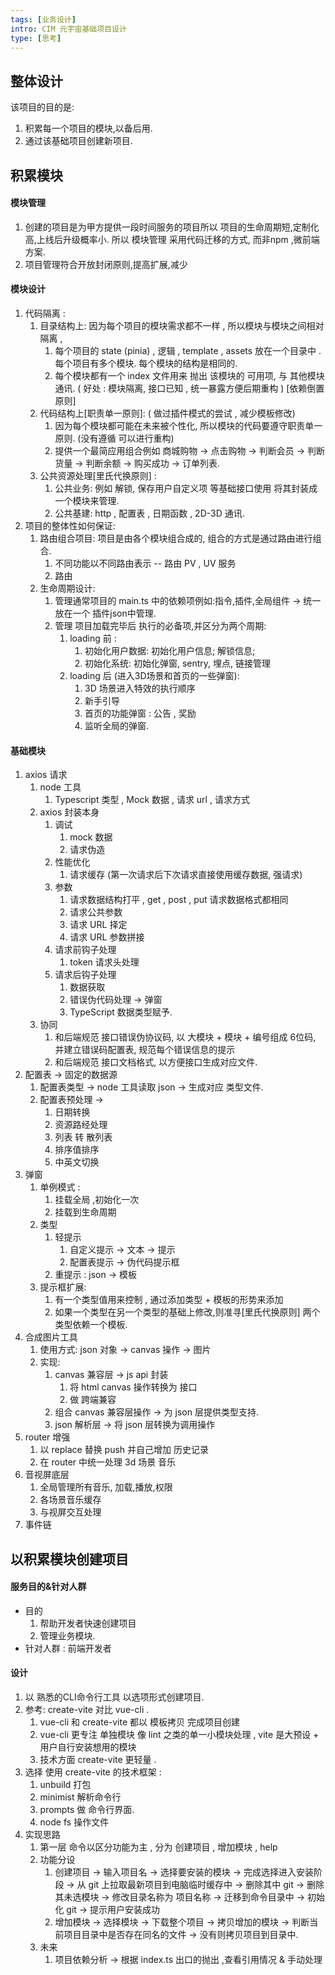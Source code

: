 ```yaml
---
tags: [业务设计]
intro: CIM 元宇宙基础项目设计
type: [思考]
---
```

## 整体设计
该项目的目的是:
1. 积累每一个项目的模块,以备后用.
2. 通过该基础项目创建新项目.
## 积累模块
#### 模块管理
1. 创建的项目是为甲方提供一段时间服务的项目所以 项目的生命周期短,定制化高,上线后升级概率小. 所以 模块管理 采用代码迁移的方式, 而非npm ,微前端方案.
2. 项目管理符合开放封闭原则,提高扩展,减少
#### 模块设计
1. 代码隔离 :
	1. 目录结构上: 因为每个项目的模块需求都不一样 , 所以模块与模块之间相对隔离 ,  
		1. 每个项目的 state (pinia) , 逻辑 , template , assets 放在一个目录中 . 每个项目有多个模块. 每个模块的结构是相同的.
		2. 每个模块都有一个 index 文件用来 抛出 该模块的 可用项, 与 其他模块通讯. ( 好处 : 模块隔离, 接口已知 , 统一暴露方便后期重构 ) [依赖倒置原则]
	2. 代码结构上[职责单一原则]: ( 做过插件模式的尝试 , 减少模板修改)
		1. 因为每个模块都可能在未来被个性化, 所以模块的代码要遵守职责单一原则. (没有遵循 可以进行重构)
		2. 提供一个最简应用组合例如 商城购物 -> 点击购物 -> 判断会员 -> 判断货量 -> 判断余额 -> 购买成功 -> 订单列表.
	3. 公共资源处理[里氏代换原则] :
		1. 公共业务: 例如 解锁, 保存用户自定义项 等基础接口使用  将其封装成一个模块来管理.
		2. 公共基建: http , 配置表 , 日期函数 , 2D-3D 通讯.
2. 项目的整体性如何保证:
	1. 路由组合项目: 项目是由各个模块组合成的, 组合的方式是通过路由进行组合. 
		1. 不同功能以不同路由表示 -- 路由 PV , UV 服务
		2. 路由
	2. 生命周期设计: 
		1. 管理通常项目的 main.ts 中的依赖项例如:指令,插件,全局组件 -> 统一放在一个 插件json中管理. 
		2. 管理 项目加载完毕后 执行的必备项,并区分为两个周期:
			1. loading 前 : 
				1. 初始化用户数据: 初始化用户信息; 解锁信息;
				2. 初始化系统: 初始化弹窗, sentry, 埋点, 链接管理
			2. loading 后 (进入3D场景和首页的一些弹窗): 
				1. 3D 场景进入特效的执行顺序
				2. 新手引导
				3. 首页的功能弹窗 : 公告 , 奖励
				4. 监听全局的弹窗. 
#### 基础模块
1. axios 请求 
	1. node 工具
		1. Typescript 类型 , Mock 数据 , 请求 url , 请求方式
	2. axios 封装本身
		1. 调试
			1. mock 数据
			2. 请求伪造
		2. 性能优化
			1. 请求缓存 (第一次请求后下次请求直接使用缓存数据, 强请求)
		3. 参数
			1. 请求数据结构打平 , get , post , put 请求数据格式都相同
			2. 请求公共参数
			3. 请求 URL 择定
			4. 请求 URL 参数拼接
		4. 请求前钩子处理
			1. token 请求头处理
		5. 请求后钩子处理
			1. 数据获取
			2. 错误伪代码处理 -> 弹窗
			3. TypeScript 数据类型赋予.
	3. 协同
		1. 和后端规范 接口错误伪协议码, 以 大模块 + 模块 + 编号组成 6位码, 并建立错误码配置表, 规范每个错误信息的提示
		2. 和后端规范 接口文档格式, 以方便接口生成对应文件.
2. 配置表 -> 固定的数据源
	1. 配置表类型 -> node 工具读取 json -> 生成对应 类型文件.
	2. 配置表预处理 -> 
		1. 日期转换
		2. 资源路经处理
		3. 列表 转 散列表
		4. 排序值排序
		5. 中英文切换
3. 弹窗
	1. 单例模式 : 
		1. 挂载全局 ,初始化一次
		2. 挂载到生命周期
	2. 类型
		1. 轻提示 
			1. 自定义提示 -> 文本 -> 提示
			2. 配置表提示 -> 伪代码提示框
		2. 重提示 : json -> 模板
	3. 提示框扩展: 
		1. 有一个类型值用来控制 , 通过添加类型 + 模板的形势来添加
		2. 如果一个类型在另一个类型的基础上修改,则准寻[里氏代换原则] 两个类型依赖一个模板.
4. 合成图片工具
	1. 使用方式: json 对象 -> canvas 操作 -> 图片
	2. 实现:
		1. canvas 兼容层 -> js api 封装 
			1. 将 html canvas 操作转换为 接口
			2. 做 跨端兼容
		2. 组合 canvas 兼容层操作 -> 为 json 层提供类型支持.
		3. json 解析层 -> 将 json 层转换为调用操作
5. router 增强
	1. 以 replace 替换 push 并自己增加 历史记录
	2. 在 router 中统一处理 3d 场景 音乐
6. 音视屏底层 
	1. 全局管理所有音乐, 加载,播放,权限
	2. 各场景音乐缓存
	3. 与视屏交互处理
7. 事件链
				
## 以积累模块创建项目
#### 服务目的&针对人群
- 目的
	1. 帮助开发者快速创建项目
	2. 管理业务模块.
- 针对人群 : 前端开发者
#### 设计
1. 以 熟悉的CLI命令行工具 以选项形式创建项目.
2. 参考:  create-vite 对比 vue-cli . 
	1. vue-cli 和 create-vite 都以 模板拷贝 完成项目创建
	2. vue-cli 更专注 单独模块 像 lint 之类的单一小模块处理 , vite 是大预设 + 用户自行安装想用的模块
	3. 技术方面 create-vite 更轻量 .
3. 选择 使用 create-vite 的技术框架 :
	1. unbuild 打包
	2. minimist 解析命令行
	3. prompts 做 命令行界面.
	4. node fs 操作文件
4. 实现思路 
	1. 第一层 命令以区分功能为主 , 分为 创建项目 , 增加模块 , help
	2. 功能分设
		1. 创建项目 -> 输入项目名 -> 选择要安装的模块 -> 完成选择进入安装阶段 -> 从 git 上拉取最新项目到电脑临时缓存中 -> 删除其中 git -> 删除其未选模块 -> 修改目录名称为 项目名称 -> 迁移到命令目录中 -> 初始化 git -> 提示用户安装成功
		2. 增加模块 -> 选择模块 -> 下载整个项目 -> 拷贝增加的模块 -> 判断当前项目目录中是否存在同名的文件 -> 没有则拷贝项目到目录中.
	3. 未来
		1. 项目依赖分析 -> 根据 index.ts 出口的抛出 ,查看引用情况 & 手动处理
